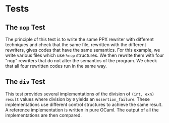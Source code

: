 Tests
=====

The `nop` Test
--------------

The principle of this test is to write the same PPX rewriter with different
techniques and check that the same file, rewritten with the different rewriters,
gives codes that have the same semantics. For this example, we write various
files which use `%nop` structures. We then rewrite them with four "nop"
rewriters that do not alter the semantics of the program. We check that all four
rewritten codes run in the same way.

The `div` Test
--------------

This test provides several implementations of the division of `(int, exn)
result` values where division by `0` yields an `Assertion_failure`. These
implementations use different control structures to achieve the same result. A
reference implementation is written in pure OCaml. The output of all the
implementations are then compared.
